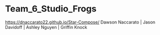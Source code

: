 # Team_6_Studio_Frogs
https://dnaccarato22.github.io/Star-Compose/
Dawson Naccarato | Jason Davidoff | Ashley Nguyen | Griffin Knock
